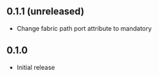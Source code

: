 ## 0.1.1 (unreleased)

- Change fabric path port attribute to mandatory

## 0.1.0

- Initial release
